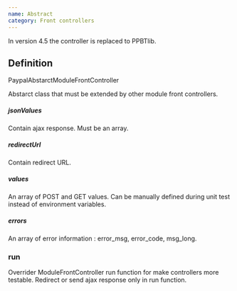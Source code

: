 ```yaml
---
name: Abstract
category: Front controllers
---
```


In version 4.5 the controller is replaced to PPBTlib.

## Definition
PaypalAbstarctModuleFrontController

Abstarct class that must be extended by other module front controllers.

##### jsonValues
Contain ajax response. Must be an array.

##### redirectUrl
Contain redirect URL.

##### values
An array of POST and GET values. Can be manually defined during unit test
instead of environment variables.

##### errors
An array of error information : error_msg, error_code, msg_long.

### run
Overrider ModuleFrontController run function for make controllers more testable.
Redirect or send ajax response only in run function.
